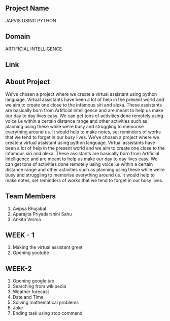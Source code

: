 ## Project Name

JARVIS USING PYTHON

## Domain

ARTIFICIAL INTELLIGENCE

## Link



## About Project

We’ve chosen a project where we create a virtual assistant using python language. 
Virtual assistants have been a lot of help in the present world and we aim to create one close to the infamous siri and alexa. 
These assistants are basically born from Artificial Intelligence and are meant to help us make our day to day lives easy.
We can get tons of activities done remotely using voice i.e within a certain distance range and other activities such as planning using these while we’re busy 
and struggling to memorise everything around us. It would help to make notes, set reminders of works that we tend to forget in our busy lives.
We’ve chosen a project where we create a virtual assistant using python language. Virtual assistants have been a lot of help in the present world and we aim to 
create one close to the infamous siri and alexa. These assistants are basically born from Artificial Intelligence and are meant to help us make our day to day lives easy. 
We can get tons of activities done remotely using voice i.e within a certain distance range and other activities such as planning using these while
we’re busy and struggling to memorise everything around us. It would help to make notes, set reminders of works that we tend to forget in our busy lives. 

## Team Members

 1. Avipsa Bhujabal
 2. Aparajita Priyadarshini Sahu
 3. Ankita Verma

## WEEK - 1

 1. Making the virtual assistant greet
 2. Opening youtube  
## WEEK-2
 1. Opening google tab
 2. Searching from wikipedia
 3. Weather forecast
 4. Date and Time
 5. Solving mathematical problems
 6. Joke
 7. Ending task using stop command
